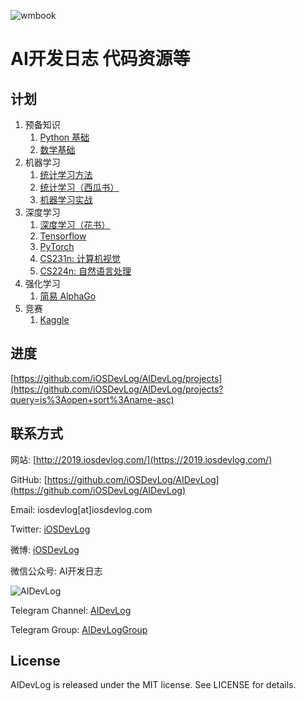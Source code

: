 ![wmbook](https://repository-images.githubusercontent.com/191505403/6a63bc80-8d1d-11e9-8bd7-44aaa16ccdb9)

# AI开发日志 代码资源等

## 计划

1. 预备知识
    1. [Python 基础](Python%20基础/README.md)
    1. [数学基础](数学基础/README.md)
1. 机器学习
    1. [统计学习方法](统计学习方法/README.md)
    1. [统计学习（西瓜书）](西瓜书/README.md)
    1. [机器学习实战](机器学习实战/README.md)
1. 深度学习
    1. [深度学习（花书）](花书/README.md)
    1. [Tensorflow](Tensorflow/README.md)
    1. [PyTorch](PyTorch/README.md)
    1. [CS231n: 计算机视觉](计算机视觉/README.md)
    1. [CS224n: 自然语言处理](自然语言处理/README.md)
1. 强化学习
    1. [简易 AlphaGo](简易%20AlphaGo/README.md)
1. 竞赛
    1. [Kaggle](Kaggle/README.md)

## 进度

[https://github.com/iOSDevLog/AIDevLog/projects](https://github.com/iOSDevLog/AIDevLog/projects?query=is%3Aopen+sort%3Aname-asc)

## 联系方式

网站: [http://2019.iosdevlog.com/](https://2019.iosdevlog.com/)

GitHub: [https://github.com/iOSDevLog/AIDevLog](https://github.com/iOSDevLog/AIDevLog)

Email:  iosdevlog[at]iosdevlog.com

Twitter: [iOSDevLog](https://twitter.com/iOSDevLog)

微博: [iOSDevLog](http://weibo.com/iOSDevLog)

微信公众号: AI开发日志

![AIDevLog](https://2019.iosdevlog.com/uploads/AIDevLog.jpg)

Telegram Channel: [AIDevLog](https://t.me/AIDevLog)

Telegram Group: [AIDevLogGroup](https://t.me/AIDevLogGroup)

## License

AIDevLog is released under the MIT license. See LICENSE for details.
